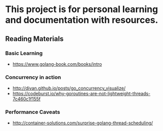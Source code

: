 # This project is for personal learning and documentation with resources. 

## Reading Materials
### Basic Learning
*  https://www.golang-book.com/books/intro
### Concurrency in action 
*  http://divan.github.io/posts/go_concurrency_visualize/
*  https://codeburst.io/why-goroutines-are-not-lightweight-threads-7c460c1f155f
### Performance Caveats 
*  http://container-solutions.com/surprise-golang-thread-scheduling/
